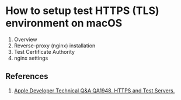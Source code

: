 # How to setup test HTTPS (TLS) environment on macOS

1. Overview
2. Reverse-proxy (nginx) installation
3. Test Certificate Authority
4. nginx settings

## References
1. [Apple Developer Technical Q&A QA1948. HTTPS and Test Servers.](https://developer.apple.com/library/content/qa/qa1948/_index.html)
